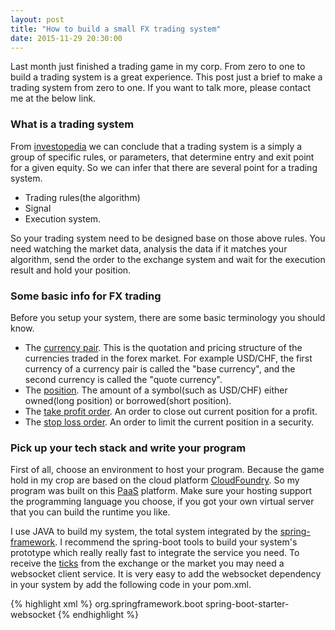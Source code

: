 ```yaml
---
layout: post
title: "How to build a small FX trading system"
date: 2015-11-29 20:30:00
---
```


Last month just finished a trading game in my corp. From zero to one to build a trading system is a great experience. This post just a brief to make a trading system from zero to one. If you want to talk more, please contact me at the below link.

### What is a trading system
From [investopedia](http://www.investopedia.com/university/tradingsystems/tradingsytems1.asp) we can conclude that a trading system is a simply a group of specific rules, or parameters, that determine entry and exit point for a given equity. So we can infer that there are several point for a trading system.

- Trading rules(the algorithm)
- Signal
- Execution system.

So your trading system need to be designed base on those above rules. You need watching the market data, analysis the data if it matches your algorithm, send the order to the exchange system and wait for the execution result and hold your position.

### Some basic info for FX trading
Before you setup your system, there are some basic terminology you should know.

- The [currency pair](http://www.investopedia.com/terms/c/currencypair.asp). This is the quotation and pricing structure of the currencies traded in the forex market. For example USD/CHF, the first currency of a currency pair is called the "base currency", and the second currency is called the "quote currency".
- The [position](http://www.investopedia.com/terms/p/position.asp). The amount of a symbol(such as USD/CHF) either owned(long position) or borrowed(short position).
- The [take profit order](http://www.investopedia.com/terms/t/take-profitorder.asp). An order to close out current position for a profit.
- The [stop loss order](http://www.investopedia.com/terms/s/stop-lossorder.asp). An order to limit the current position in a security.

### Pick up your tech stack and write your program
First of all, choose an environment to host your program. Because the game hold in my crop are based on the cloud platform [CloudFoundry](https://www.cloudfoundry.org/). So my program was built on this [PaaS](https://en.wikipedia.org/wiki/Platform_as_a_service) platform. Make sure your hosting support the programming language you choose, if you got your own virtual server that you can build the runtime you like.

I use JAVA to build my system, the total system integrated by the [spring-framework](http://spring.io/). I recommend the spring-boot tools to build your system's prototype which really really fast to integrate the service you need. To receive the [ticks](http://www.investopedia.com/terms/t/tick.asp) from the exchange or the market you may need a websocket client service. It is very easy to add the websocket dependency in your system by add the following code in your pom.xml.

{% highlight xml %}
<dependency>
  <groupId>org.springframework.boot</groupId>
  <artifactId>spring-boot-starter-websocket</artifactId>
</dependency>
{% endhighlight %}
